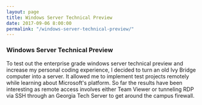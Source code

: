 ```yaml
---
layout: page
title: Windows Server Technical Preview
date: 2017-09-06 8:00:00
permalink: "/windows-server-technical-preview/"
---
```


<section class="portfolio-page" style="background-image: url(/assets/img/portfolio/windows-server-technical-preview/display.jpg);">

<div class="portfolio-content" markdown="1">

### Windows Server Technical Preview

To test out the enterprise grade windows server technical preview and increase my personal coding experience,
I decided to turn an old Ivy Bridge computer into a server. It allowed me to implement test projects
remotely while learning about Microsoft's platform. So far the results have been interesting as remote access
involves either Team Viewer or tunneling RDP via SSH through an Georgia Tech Server to get around the campus
firewall.

</div>

</section>